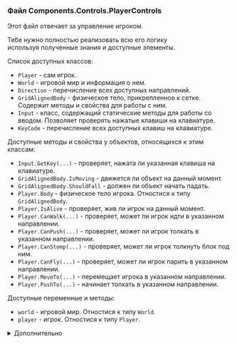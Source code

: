 ﻿### Файл Components.Controls.PlayerControls

Этот файл отвечает за управление игроком.

Тебе нужно полностью реализовать всю его логику\
используя полученные знания и доступные элементы.

Список доступных классов:
- `Player` - сам игрок.
- `World` - игровой мир и информация о нем.
- `Direction` - перечисление всех доступных направлений.
- `GridAlignedBody` - физическое тело, прикрепленное к сетке.\
  Содержит методы и свойства для работы с ним.
- `Input` - класс, содержащий статические методы для работы со вводом.
  Позволяет проверять нажатые клавиши на клавиатуре.
- `KeyCode` - перечисление всех доступных клавиш на клавиатуре.

Доступные методы и свойства у объектов, относящихся к этим классам:
- `Input.GetKey(...)` - проверяет, нажата ли указанная клавиша на клавиатуре.
- `GridAlignedBody.IsMoving` - движется ли объект на данный момент.
- `GridAlignedBody.ShouldFall` - должен ли объект начать падать.
- `Player.Body` - физическое тело игрока. Отностися к типу `GridAlignedBody`.
- `Player.IsAlive` - проверяет, жив ли игрок на данный момент.
- `Player.CanWalk(...)` - проверяет, может ли игрок идти в указанном направлении.
- `Player.CanPush(...)` - проверяет, может ли игрок толкать в указанном направлении.
- `Player.CanStomp(...)` - проверяет, может ли игрок толкнуть блок под ним.
- `Player.CanFly(...)` - проверяет, может ли игрок парить в указанном направлении.
- `Player.MoveTo(...)` - перемещает игрока в указанном направлении.
- `Player.PushTo(...)` - начинает толкать в указанном направлении.

Доступные переменные и методы:
- `world` - игровой мир. Отностися к типу `World`.
- `player` - игрок. Отностися к типу `Player`.

<details>
    <summary>Дополнительно</summary>

    Удачи
</details>
